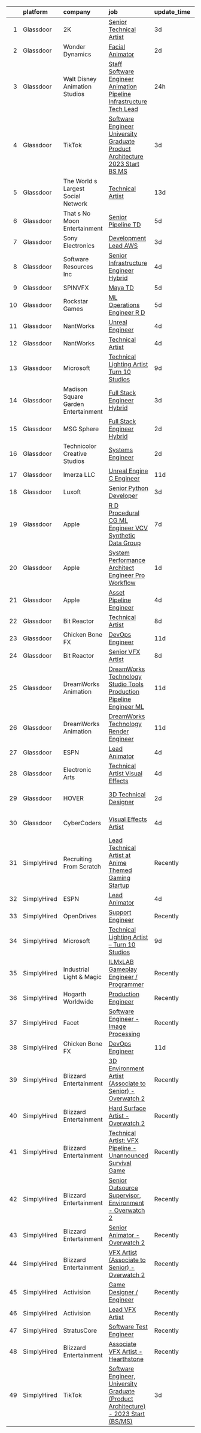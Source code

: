 

|    | platform    | company                             | job                                                                                                                                                                                                                                                                                                                                                                                                                                                                                                                                                                                                                                                                                                                                                                                                                                                                                                                                                                                                                                                                                                                                                                                                                                                                                                                                                                                                        | update_time   | location                  |
|---:|:------------|:------------------------------------|:-----------------------------------------------------------------------------------------------------------------------------------------------------------------------------------------------------------------------------------------------------------------------------------------------------------------------------------------------------------------------------------------------------------------------------------------------------------------------------------------------------------------------------------------------------------------------------------------------------------------------------------------------------------------------------------------------------------------------------------------------------------------------------------------------------------------------------------------------------------------------------------------------------------------------------------------------------------------------------------------------------------------------------------------------------------------------------------------------------------------------------------------------------------------------------------------------------------------------------------------------------------------------------------------------------------------------------------------------------------------------------------------------------------|:--------------|:--------------------------|
|  1 | Glassdoor   | 2K                                  | [Senior Technical Artist](https://www.glassdoor.com/partner/jobListing.htm?pos=130&ao=1136043&s=58&guid=0000018354acd655b0574e3a245ddfbe&src=GD_JOB_AD&t=SR&vt=w&ea=1&cs=1_3a6ad82b&cb=1663572957140&jobListingId=1008143333430&jrtk=3-0-1gdaaplkujrr9801-1gdaapllkg2ds800-c9e68923315849ab-)                                                                                                                                                                                                                                                                                                                                                                                                                                                                                                                                                                                                                                                                                                                                                                                                                                                                                                                                                                                                                                                                                                              | 3d            | Sparks Glencoe, MD        |
|  2 | Glassdoor   | Wonder Dynamics                     | [Facial Animator](https://www.glassdoor.com/partner/jobListing.htm?pos=117&ao=1136043&s=58&guid=0000018354acd655b0574e3a245ddfbe&src=GD_JOB_AD&t=SR&vt=w&ea=1&cs=1_1f33399a&cb=1663572957139&jobListingId=1008145684006&jrtk=3-0-1gdaaplkujrr9801-1gdaapllkg2ds800-9473b61ebc9edccc-)                                                                                                                                                                                                                                                                                                                                                                                                                                                                                                                                                                                                                                                                                                                                                                                                                                                                                                                                                                                                                                                                                                                      | 2d            | Remote                    |
|  3 | Glassdoor   | Walt Disney Animation Studios       | [Staff Software Engineer   Animation Pipeline Infrastructure  Tech Lead](https://www.glassdoor.com/partner/jobListing.htm?pos=103&ao=1110586&s=58&guid=0000018354acd655b0574e3a245ddfbe&src=GD_JOB_AD&t=SR&vt=w&cs=1_6ac3b017&cb=1663572957138&jobListingId=1008147927931&cpc=4B86475FAF393599&jrtk=3-0-1gdaaplkujrr9801-1gdaapllkg2ds800-d6abb1bd8dc6fa3d--6NYlbfkN0DAFTyt7pbDCC2JPO79CSdi1dIb81yjczP5qsKcZIxgiYm3-7g-689UM0rgypL64cqM9i3rB5_HIQUMuocA2rIILJJOgH9pLLDPx6FhuErq227jutrb69CrIngZDP-Bfbu07HJva7rU9ZQjjLo5kMJYDuiYB5Sw2uj1MN7U8p4mMPfe261p_UhzDlpZOnqsOjtNgTm2S7k5e1_q0wlN0gzuAVlqO1P3yeOKk_j-Xa0ghkKRLL8qEdEc5ojR4wWMFawWsxnQ6y2XDUYLNkmCamJ_HJFDKbrqB5p4y_3qycbwd5fasqxdekKTyb9POqGer1sQ8i34g8lGRa0aLm96TKLtpolcpJ_1VI-YVlxXULt26eWldjI5kOB82c1RzuiBZVHQOgQky_DuJnCSCnikSvAma1YdIgQSU0ZbreWU5YlwLICItoOAtZy4s983w8_ztAE%3D)                                                                                                                                                                                                                                                                                                                                                                                                                                                                                                                                                                 | 24h           | Burbank, CA               |
|  4 | Glassdoor   | TikTok                              | [Software Engineer  University Graduate  Product Architecture    2023 Start  BS MS ](https://www.glassdoor.com/partner/jobListing.htm?pos=107&ao=1136043&s=58&guid=0000018354acd655b0574e3a245ddfbe&src=GD_JOB_AD&t=SR&vt=w&cs=1_efb5dd14&cb=1663572957138&jobListingId=1008142242897&jrtk=3-0-1gdaaplkujrr9801-1gdaapllkg2ds800-7aab6f1fddecc8de-)                                                                                                                                                                                                                                                                                                                                                                                                                                                                                                                                                                                                                                                                                                                                                                                                                                                                                                                                                                                                                                                        | 3d            | Mountain View, CA         |
|  5 | Glassdoor   | The World s Largest Social Network  | [Technical Artist](https://www.glassdoor.com/partner/jobListing.htm?pos=104&ao=1110586&s=58&guid=0000018354acd655b0574e3a245ddfbe&src=GD_JOB_AD&t=SR&vt=w&ea=1&cs=1_3515c61c&cb=1663572957138&jobListingId=1008119621902&cpc=1FDE87803EF93CD3&jrtk=3-0-1gdaaplkujrr9801-1gdaapllkg2ds800-304e1dca1efc642f--6NYlbfkN0DSgjPPcnEdvoK3uuxfISLALE6pB1FR7YSHOr_tSg5_QGIhoz_2VqUepdcKLBLI_zSAkyoPLr8SW6NUVWAmXxUNfILld9JNgT4jvxPWqSYKXcYlJ4f7vBYPy2aMcuEPmCHmnVDpcsjC3m8nBM48CgzHNSIHufzffTzfkCKwHQ18ArdgeaBomfmfpXRDUYKd_6TsFeRYK3mgoSWRDXOEnVzGmZr12tl2Y2-6o9qVJ7IAyJL5pcO7oU4pYSvml8cV0pQxK_Jc3-P-PYtJkWtc0tXmi1pKSHaVyS9z9S2o812MYTLD_D6WqKPkApwSB8yURLkqbaBG7Uiq5R6effegrbowqmOckfhshyeaEmRTl_Q7XKynIhypYPq9J3sNNs49826o_zAqkd0b45gHbfTlOkkkItWuyPzefVv7F0mhyKxGRL0FrSs0nrr9MHXbhZSY72uCZz7bBPNrCLA2K2jp3J6ziZ4jy3aESdVzQKgrfuuHBJ_Ij8B2woiELwN-jJ8i1tLrT9vg4XdVMbn388wMpYOCKKOZdXZqWxq1WICmfPSlDykEcY1i2JoAxWU7A-jIUstj4FMaxpwS7rSxVxpTe3snFwrQKvpML6Y%3D)                                                                                                                                                                                                                                                                                                                                                                                                                                                  | 13d           | Burlingame, CA            |
|  6 | Glassdoor   | That s No Moon Entertainment        | [Senior Pipeline TD](https://www.glassdoor.com/partner/jobListing.htm?pos=122&ao=1136043&s=58&guid=0000018354acd655b0574e3a245ddfbe&src=GD_JOB_AD&t=SR&vt=w&ea=1&cs=1_4ef4574f&cb=1663572957139&jobListingId=1008136844111&jrtk=3-0-1gdaaplkujrr9801-1gdaapllkg2ds800-2ba417fc434ea6fe-)                                                                                                                                                                                                                                                                                                                                                                                                                                                                                                                                                                                                                                                                                                                                                                                                                                                                                                                                                                                                                                                                                                                   | 5d            | Los Angeles, CA           |
|  7 | Glassdoor   | Sony Electronics                    | [Development Lead  AWS](https://www.glassdoor.com/partner/jobListing.htm?pos=125&ao=1136043&s=58&guid=0000018354acd655b0574e3a245ddfbe&src=GD_JOB_AD&t=SR&vt=w&cs=1_b510b8b4&cb=1663572957139&jobListingId=1008142977699&jrtk=3-0-1gdaaplkujrr9801-1gdaapllkg2ds800-5b79c515f697df92-)                                                                                                                                                                                                                                                                                                                                                                                                                                                                                                                                                                                                                                                                                                                                                                                                                                                                                                                                                                                                                                                                                                                     | 3d            | San Diego, CA             |
|  8 | Glassdoor   | Software Resources  Inc             | [Senior Infrastructure Engineer  Hybrid ](https://www.glassdoor.com/partner/jobListing.htm?pos=106&ao=1110586&s=58&guid=0000018354acd655b0574e3a245ddfbe&src=GD_JOB_AD&t=SR&vt=w&ea=1&cs=1_d841c3a2&cb=1663572957138&jobListingId=1008139867503&cpc=C4A69CCDBB3B9599&jrtk=3-0-1gdaaplkujrr9801-1gdaapllkg2ds800-1bb93434ec9bf585--6NYlbfkN0A-7TqTJ-884Cex_Y5krdCeNtajjiiPqdburqUTJIohlyCiSLOWOsQYIC4MR3SKiB7m6dd6D7857PyICmwXPYqJDdNhy1lbK-P9Ubfb1OG8_fE28ubo4Kw_FoBFNWf69Tf-PtBDP1l_HTI6Et1Ho9-qiT753cfAmAj1JjpzGAHwEdr7Z6gG_J6th5SppPQ5TDem6n9rgveDSsRg_5X2qLwv_ivS7NclxQFOSyLeG2cQBQ50CTj5ReyvK1sX5ENX_Wu3ZaSJdmZajQJdB957JcOghtXiQUydAjXrZPfQfu2npldk9MWS_Ax6EGHe416EXuoaBqqUk61DYMSSqnaz_SpUS7mFDS0oSUBPqHV7dsMpxFq91mzi9NGPdGUzBl5155XRA8sPqCqVVN0cZKg2CigFUb1YcfqiwcBs7eDNqdzNn4nBn5Pj5toq64WyjuwbZ3Bjx8B3_UL6q82bJ5nt_ssggtEcAPLHAOAkNxHrzv7aLMXtE6y8umDKo1HHhCGHI_VZBWStoLt2-bN1jd0GvO13xCU8FhYGEdA76GIitk3er5tNLHCHzd6sYOKNVlqKsTHPTck2qqhWhL5Ck1lDl8zSEeVZ9g7wd_xnNc-sqZva3CJHA-27pKS4M1WQrKfn2vWw1DwkY8qh3-9IMy7-PUn0jY5uaNGzA2VNl0ogFRXcRNnsBYguLkq_uThMqrvenaKlovWhHnb8VYD-umCWFiW2b4SabvYHNQo3LvyxwDVOWFxFDcYFN1bT46BNsInqSK9KOvrvXa2Pt2XA_TGqXK6IEo11d_nmX9Fqn3rW1vdE1A3HvRJOLhiQ2WmfwaqioqNiwd4FzKlZoyIzL4JHwNvcPX_eUmUAMFJDqQLuph-BMNDFZ-ZaQ0_f55OuPKkiAzHyt4QXUkYI0FbjWIb0_FVfeJA9pADsNrQNjmRw6nyFRWtWYwn9gt3_gUlDpm9E_I9UH7kHsa0BULwutRjWU4t96kENcvwQGEwjVZFq9A9OCKkGih3XzJHn)         | 4d            | Glendale, CA              |
|  9 | Glassdoor   | SPINVFX                             | [Maya TD](https://www.glassdoor.com/partner/jobListing.htm?pos=126&ao=1136043&s=58&guid=0000018354acd655b0574e3a245ddfbe&src=GD_JOB_AD&t=SR&vt=w&ea=1&cs=1_a7521877&cb=1663572957139&jobListingId=1008137199166&jrtk=3-0-1gdaaplkujrr9801-1gdaapllkg2ds800-670ee718d61873e3-)                                                                                                                                                                                                                                                                                                                                                                                                                                                                                                                                                                                                                                                                                                                                                                                                                                                                                                                                                                                                                                                                                                                              | 5d            | Atlanta, GA               |
| 10 | Glassdoor   | Rockstar Games                      | [ML Operations Engineer  R D](https://www.glassdoor.com/partner/jobListing.htm?pos=112&ao=1136043&s=58&guid=0000018354acd655b0574e3a245ddfbe&src=GD_JOB_AD&t=SR&vt=w&ea=1&cs=1_dfe05bf4&cb=1663572957139&jobListingId=1008137961086&jrtk=3-0-1gdaaplkujrr9801-1gdaapllkg2ds800-a8f230318f6e9ef0-)                                                                                                                                                                                                                                                                                                                                                                                                                                                                                                                                                                                                                                                                                                                                                                                                                                                                                                                                                                                                                                                                                                          | 5d            | Andover, MA               |
| 11 | Glassdoor   | NantWorks                           | [Unreal Engineer](https://www.glassdoor.com/partner/jobListing.htm?pos=109&ao=1136043&s=58&guid=0000018354acd655b0574e3a245ddfbe&src=GD_JOB_AD&t=SR&vt=w&cs=1_4d17581b&cb=1663572957138&jobListingId=1008139968806&jrtk=3-0-1gdaaplkujrr9801-1gdaapllkg2ds800-9e6b5c06d0c4027e-)                                                                                                                                                                                                                                                                                                                                                                                                                                                                                                                                                                                                                                                                                                                                                                                                                                                                                                                                                                                                                                                                                                                           | 4d            | El Segundo, CA            |
| 12 | Glassdoor   | NantWorks                           | [Technical Artist](https://www.glassdoor.com/partner/jobListing.htm?pos=129&ao=1136043&s=58&guid=0000018354acd655b0574e3a245ddfbe&src=GD_JOB_AD&t=SR&vt=w&cs=1_ed180795&cb=1663572957140&jobListingId=1008139954937&jrtk=3-0-1gdaaplkujrr9801-1gdaapllkg2ds800-eac0bc882fb05c56-)                                                                                                                                                                                                                                                                                                                                                                                                                                                                                                                                                                                                                                                                                                                                                                                                                                                                                                                                                                                                                                                                                                                          | 4d            | El Segundo, CA            |
| 13 | Glassdoor   | Microsoft                           | [Technical Lighting Artist   Turn 10 Studios](https://www.glassdoor.com/partner/jobListing.htm?pos=123&ao=1136043&s=58&guid=0000018354acd655b0574e3a245ddfbe&src=GD_JOB_AD&t=SR&vt=w&cs=1_9168a688&cb=1663572957139&jobListingId=1008129981036&jrtk=3-0-1gdaaplkujrr9801-1gdaapllkg2ds800-4918a6e6feee778c-)                                                                                                                                                                                                                                                                                                                                                                                                                                                                                                                                                                                                                                                                                                                                                                                                                                                                                                                                                                                                                                                                                               | 9d            | Redmond, WA               |
| 14 | Glassdoor   | Madison Square Garden Entertainment | [Full Stack Engineer   Hybrid](https://www.glassdoor.com/partner/jobListing.htm?pos=119&ao=1136043&s=58&guid=0000018354acd655b0574e3a245ddfbe&src=GD_JOB_AD&t=SR&vt=w&cs=1_0aac9849&cb=1663572957139&jobListingId=1008142780760&jrtk=3-0-1gdaaplkujrr9801-1gdaapllkg2ds800-3f065742ebc735ce-)                                                                                                                                                                                                                                                                                                                                                                                                                                                                                                                                                                                                                                                                                                                                                                                                                                                                                                                                                                                                                                                                                                              | 3d            | Burbank, CA               |
| 15 | Glassdoor   | MSG Sphere                          | [Full Stack Engineer   Hybrid](https://www.glassdoor.com/partner/jobListing.htm?pos=115&ao=1136043&s=58&guid=0000018354acd655b0574e3a245ddfbe&src=GD_JOB_AD&t=SR&vt=w&cs=1_f6a378e0&cb=1663572957139&jobListingId=1008144246414&jrtk=3-0-1gdaaplkujrr9801-1gdaapllkg2ds800-ae1fb2ef9d50cc3a-)                                                                                                                                                                                                                                                                                                                                                                                                                                                                                                                                                                                                                                                                                                                                                                                                                                                                                                                                                                                                                                                                                                              | 2d            | Burbank, CA               |
| 16 | Glassdoor   | Technicolor Creative Studios        | [Systems Engineer](https://www.glassdoor.com/partner/jobListing.htm?pos=108&ao=1136043&s=58&guid=0000018354acd655b0574e3a245ddfbe&src=GD_JOB_AD&t=SR&vt=w&cs=1_379a76e4&cb=1663572957138&jobListingId=1008146096891&jrtk=3-0-1gdaaplkujrr9801-1gdaapllkg2ds800-678baebe88219440-)                                                                                                                                                                                                                                                                                                                                                                                                                                                                                                                                                                                                                                                                                                                                                                                                                                                                                                                                                                                                                                                                                                                          | 2d            | Chicago, IL               |
| 17 | Glassdoor   | Imerza  LLC                         | [Unreal Engine   C   Engineer](https://www.glassdoor.com/partner/jobListing.htm?pos=113&ao=1136043&s=58&guid=0000018354acd655b0574e3a245ddfbe&src=GD_JOB_AD&t=SR&vt=w&ea=1&cs=1_dfb73f5b&cb=1663572957139&jobListingId=1008122462070&jrtk=3-0-1gdaaplkujrr9801-1gdaapllkg2ds800-e87ac44f608c4a3b-)                                                                                                                                                                                                                                                                                                                                                                                                                                                                                                                                                                                                                                                                                                                                                                                                                                                                                                                                                                                                                                                                                                         | 11d           | Remote                    |
| 18 | Glassdoor   | Luxoft                              | [Senior Python Developer](https://www.glassdoor.com/partner/jobListing.htm?pos=114&ao=1136043&s=58&guid=0000018354acd655b0574e3a245ddfbe&src=GD_JOB_AD&t=SR&vt=w&cs=1_2dc46e17&cb=1663572957139&jobListingId=1008142648077&jrtk=3-0-1gdaaplkujrr9801-1gdaapllkg2ds800-8146cd4531634ece-)                                                                                                                                                                                                                                                                                                                                                                                                                                                                                                                                                                                                                                                                                                                                                                                                                                                                                                                                                                                                                                                                                                                   | 3d            | Remote                    |
| 19 | Glassdoor   | Apple                               | [R D Procedural CG ML Engineer  VCV Synthetic Data Group](https://www.glassdoor.com/partner/jobListing.htm?pos=111&ao=1136043&s=58&guid=0000018354acd655b0574e3a245ddfbe&src=GD_JOB_AD&t=SR&vt=w&cs=1_2967c0fe&cb=1663572957139&jobListingId=1008132846388&jrtk=3-0-1gdaaplkujrr9801-1gdaapllkg2ds800-777f9bbeeadd3d80-)                                                                                                                                                                                                                                                                                                                                                                                                                                                                                                                                                                                                                                                                                                                                                                                                                                                                                                                                                                                                                                                                                   | 7d            | Seattle, WA               |
| 20 | Glassdoor   | Apple                               | [System Performance Architect Engineer   Pro Workflow](https://www.glassdoor.com/partner/jobListing.htm?pos=101&ao=1110586&s=58&guid=0000018354acd655b0574e3a245ddfbe&src=GD_JOB_AD&t=SR&vt=w&cs=1_fa10270d&cb=1663572957137&jobListingId=1008146232803&cpc=AECEB822CA110EBC&jrtk=3-0-1gdaaplkujrr9801-1gdaapllkg2ds800-65e005e093248f80--6NYlbfkN0BvKrLyj5gPmtZO9T8euul8TCxuuKNOtzRJOomxnwSEodTz2Bc-sPZlavsCvouCU0UKJHNQN1Urb2_kfzz3wcvw1r_dOynqbNc8bGgg_kssVdjONRbYxj34YTyS0ngzNg23Z5LIrbMB2SiHPyCLr1spWaX_a2txqTbN995XINCGh3bYcirbGh4_9ETJhEs828CLifObhVO1rNzItpdpkF35FAU6jExx6e48wdHu7btejF5YRlnQBcnknN7lZhVkDTSqPk8tE7qE0UazrnCS_VmDjN33-3D5kQ6TZJAORlxu5KCqh_kdE_6tb_byhs9z3MvMXyv1fi3fE7IRAhc5YQmH3eYGZ-uURbXTKL9i_3xcrOIiskNKZlSfJNTv807Nz1TXIADufD1t3mePd43-_pRQw-DF0FuR8nJoZ7KiLId0-EjQ3ezXQEFG2_iA8N7O3CEDMjmmhPouy8h8ZqHOoTjNoYGkNgPbCRYMK60rYIBG_LKgDORO1-DZ0_M0if7Dli7yFbAfH4TDWMQ0FLf-stWg_FJdOlHFNAG1bJgGquPvMsVNyymQTY1qVbNmLRYaEMGlTbah7S1ldVmGDnu3695wzL7G25DgiitMI0dqcvhpReWZPJS5qDly3qG98sjQRIJXh1I1WjwQr4H-W5AeVhheszrp7fiBdu-QAyErv7AHDPidH_M7q6H30YsUiifHLXIEzqS8sDJK4TX664qLn9Gue-0qWkbDEnSDYMmBflwwSxRBAI_8GPjntR2yXOLvmZo6IRrXOr9hGlf9STUCEyaTJKJXA2O6ndk31_cT3vVy1GsSOexvma8Wa9f4SUzQwgfwxBX4kEqZ0y0c4TWQpII46cx9y1zBegpNBEG-UvxlB57AsMhscl4ESQxmPHRWYD_85CgSxygUxR0eD77ZYN5lFStFoeIafLnrw0B9w4vzTrYVtM6qRd4s3WhvcLXiPnaG00d4a40vWKu_TZdhWuldMelnYQoyofaT_stlqkegDIs_oy8JIAzc) | 1d            | Portland, OR              |
| 21 | Glassdoor   | Apple                               | [Asset Pipeline Engineer](https://www.glassdoor.com/partner/jobListing.htm?pos=102&ao=1110586&s=58&guid=0000018354acd655b0574e3a245ddfbe&src=GD_JOB_AD&t=SR&vt=w&cs=1_db5617bb&cb=1663572957137&jobListingId=1008138702927&cpc=F41FEAB56D215062&jrtk=3-0-1gdaaplkujrr9801-1gdaapllkg2ds800-d6b763c08d9e2d2e--6NYlbfkN0BvKrLyj5gPmtZO9T8euul8TCxuuKNOtzRJOomxnwSEodTz2Bc-sPZlbtkML8D-m4pQRSWMmBuXUKNP5-FKGpqut54Z9xVJmKcNg5QK39dHaYh9zFxiTlJPRIVH6GmVelziycjV8thAdsJR9vOnKOAEqLZLKyAFMFBlSPoIEa0PSsQFGZoJZV17S6Hx7kdznyCwx9nrutdOOrO-N-we8BG-Zsm3YujfqbIqJ_YM5DM-CwAZwT77HEDUdQvZADnudtvsT9Zaq7kXCkg390qyR8U_cwnCXMmzjZ19WkGFC2JtFWpghXb5rIW_Uud-K-sPgC426odVvpoepvlcQr5YhB6dMANmmSIkv0zdCymg0M__a0Amaxd_rgBqGWo_pzPRNJtjPBkeEx_XGYr2ea2YxEazJnsy9r8Ng1GiIVGkUyWHFdFqNkVlSfN0KPn9leTDXywwb4_LhPrjxd64MnDXVkb21KO7N2wm1S1FI4QRvNre7rrdY_DixVeNiz-yBn_zsS-OvWNiJR2V8qDnmV_ZoIdIIcmceEc6kCfabYh01x5Y0gjWJYTr0V94H08xwfZaEJH_YrH3eqX5i94-z5gIsDNMUUWuZwM_X1y-tFE6th2ANQNmrKI9GFbVTS1gytwSYrL9F0T2mLkbvxistkPQXfisln1fB5BLVByoRMPQsiF9wfoWS10rJef-FO35H2LHwO6KpGE9aAALbhDh9x-XsxDsBXKvqwlefZ8ZuGPpwp8uocYQHNRnoY73JQ0RFg3QjBQQGPLl229ZwNxkdrdUZHLLDIUq7IrAihavBDf1i-zaMdv_H3scVbkYmbM5pEIrBSeMR9dH1N2uWJSF085AlHZvxhv9xxA0rTYE8f406yIEhwGJ69ndcxRYgQ7WlPVCsyUQWNM1dw6ThaIFPoWVq57pYAgIiWS32L5Eww0if_hTBK8U7ZDMqXZVwVN1zFO9yAuIWN0WZ6JEfg%3D%3D)                                                                  | 4d            | Boulder, CO               |
| 22 | Glassdoor   | Bit Reactor                         | [Technical Artist](https://www.glassdoor.com/partner/jobListing.htm?pos=128&ao=1136043&s=58&guid=0000018354acd655b0574e3a245ddfbe&src=GD_JOB_AD&t=SR&vt=w&cs=1_14b8c04b&cb=1663572957140&jobListingId=1008131334277&jrtk=3-0-1gdaaplkujrr9801-1gdaapllkg2ds800-ecbf8e66495545e3-)                                                                                                                                                                                                                                                                                                                                                                                                                                                                                                                                                                                                                                                                                                                                                                                                                                                                                                                                                                                                                                                                                                                          | 8d            | Maryland                  |
| 23 | Glassdoor   | Chicken Bone FX                     | [DevOps Engineer](https://www.glassdoor.com/partner/jobListing.htm?pos=110&ao=1136043&s=58&guid=0000018354acd655b0574e3a245ddfbe&src=GD_JOB_AD&t=SR&vt=w&ea=1&cs=1_30d460db&cb=1663572957138&jobListingId=1008124537944&jrtk=3-0-1gdaaplkujrr9801-1gdaapllkg2ds800-7a17235bd5212fba-)                                                                                                                                                                                                                                                                                                                                                                                                                                                                                                                                                                                                                                                                                                                                                                                                                                                                                                                                                                                                                                                                                                                      | 11d           | Remote                    |
| 24 | Glassdoor   | Bit Reactor                         | [Senior VFX Artist](https://www.glassdoor.com/partner/jobListing.htm?pos=124&ao=1136043&s=58&guid=0000018354acd655b0574e3a245ddfbe&src=GD_JOB_AD&t=SR&vt=w&cs=1_1d049fe4&cb=1663572957139&jobListingId=1008131334282&jrtk=3-0-1gdaaplkujrr9801-1gdaapllkg2ds800-b2512d07071f6ef3-)                                                                                                                                                                                                                                                                                                                                                                                                                                                                                                                                                                                                                                                                                                                                                                                                                                                                                                                                                                                                                                                                                                                         | 8d            | Hunt Valley, MD           |
| 25 | Glassdoor   | DreamWorks Animation                | [DreamWorks Technology   Studio Tools   Production Pipeline Engineer  ML](https://www.glassdoor.com/partner/jobListing.htm?pos=120&ao=1136043&s=58&guid=0000018354acd655b0574e3a245ddfbe&src=GD_JOB_AD&t=SR&vt=w&cs=1_2b3a1458&cb=1663572957139&jobListingId=1008125137080&jrtk=3-0-1gdaaplkujrr9801-1gdaapllkg2ds800-6e373b1159455918-)                                                                                                                                                                                                                                                                                                                                                                                                                                                                                                                                                                                                                                                                                                                                                                                                                                                                                                                                                                                                                                                                   | 11d           | Glendale, CA              |
| 26 | Glassdoor   | DreamWorks Animation                | [DreamWorks Technology   Render Engineer](https://www.glassdoor.com/partner/jobListing.htm?pos=116&ao=1136043&s=58&guid=0000018354acd655b0574e3a245ddfbe&src=GD_JOB_AD&t=SR&vt=w&cs=1_1fa0d2cf&cb=1663572957139&jobListingId=1008125137078&jrtk=3-0-1gdaaplkujrr9801-1gdaapllkg2ds800-d8bf5979953cf7fe-)                                                                                                                                                                                                                                                                                                                                                                                                                                                                                                                                                                                                                                                                                                                                                                                                                                                                                                                                                                                                                                                                                                   | 11d           | Glendale, CA              |
| 27 | Glassdoor   | ESPN                                | [Lead Animator](https://www.glassdoor.com/partner/jobListing.htm?pos=121&ao=1136043&s=58&guid=0000018354acd655b0574e3a245ddfbe&src=GD_JOB_AD&t=SR&vt=w&cs=1_7c7ccb53&cb=1663572957139&jobListingId=1008139116049&jrtk=3-0-1gdaaplkujrr9801-1gdaapllkg2ds800-107e2b883fb29702-)                                                                                                                                                                                                                                                                                                                                                                                                                                                                                                                                                                                                                                                                                                                                                                                                                                                                                                                                                                                                                                                                                                                             | 4d            | Bristol, CT               |
| 28 | Glassdoor   | Electronic Arts                     | [Technical Artist   Visual Effects](https://www.glassdoor.com/partner/jobListing.htm?pos=127&ao=1136043&s=58&guid=0000018354acd655b0574e3a245ddfbe&src=GD_JOB_AD&t=SR&vt=w&cs=1_8dce14d5&cb=1663572957140&jobListingId=1008140058904&jrtk=3-0-1gdaaplkujrr9801-1gdaapllkg2ds800-f3a8d4d6eb4f192b-)                                                                                                                                                                                                                                                                                                                                                                                                                                                                                                                                                                                                                                                                                                                                                                                                                                                                                                                                                                                                                                                                                                         | 4d            | Seattle, WA               |
| 29 | Glassdoor   | HOVER                               | [3D Technical Designer](https://www.glassdoor.com/partner/jobListing.htm?pos=118&ao=1136043&s=58&guid=0000018354acd655b0574e3a245ddfbe&src=GD_JOB_AD&t=SR&vt=w&cs=1_954c0c60&cb=1663572957139&jobListingId=1008145208814&jrtk=3-0-1gdaaplkujrr9801-1gdaapllkg2ds800-68c23019a2de693e-)                                                                                                                                                                                                                                                                                                                                                                                                                                                                                                                                                                                                                                                                                                                                                                                                                                                                                                                                                                                                                                                                                                                     | 2d            | San Francisco, CA         |
| 30 | Glassdoor   | CyberCoders                         | [Visual Effects Artist](https://www.glassdoor.com/partner/jobListing.htm?pos=105&ao=1110586&s=58&guid=0000018354acd655b0574e3a245ddfbe&src=GD_JOB_AD&t=SR&vt=w&ea=1&cs=1_1a654e96&cb=1663572957138&jobListingId=1008140369643&cpc=654405A9B1E0A9F5&jrtk=3-0-1gdaaplkujrr9801-1gdaapllkg2ds800-d5c7a249f8dcd86c--6NYlbfkN0CpFJQzrgRR8WqXWK1qKKEqALWJw739KlKqr2H-MSI4eoBlI4EFrmor2FYZMP3muM2qU_lxeZ-TX3AgR04QhDVNujFk5HvIaA0I7DJFRALEGAmEv_J3MlA00uidDpjAtPOJTHijGJDXEXHIL7gZeB8rUL1E_a6VgFlfLEriE01yK-mLZNVWzipNgnp4HeeM3CpsqKWk6KzXWuZNSEDI95dXSU-ega5dPD0PfIhjHlVCwSSXNGfzY_eUV1289SxDw7phwV4crVaPwi4ktcFkWS-Sbw4_YE1LOawXF5ehTLeI5WRbyimBbgzk7G8OyZsA5G49evhbbntC4clYzhd91rjPMMH6eOkF8aL3EPvgNYH5SKE_qShnQuQ69uMkPRt_V4sCkFfHOXOmQGlRM3FBSoGPcWTnO91s6mDovvj9F_lcYCKq5JxR7dV69zZdF3YX9WRRSiXaOGVMdC0FP_Olbx17JN8-75-vwEFyQZdCYIHGDEXU-kJh0OEvBlIGmZfvtDacG2eDGqzsRKrcXb3_u0-_FHhupwRcuUH8S3dsAeMO5X4fV-s2_3MeZsSOPq-QC5Cr1gIDcIpOg3iEQFEvnjp8Yfwc0G8DlRD271_O2rfpZmclE9Tzr3MXiWaP7Z8I2Yr_l5mJl-I1QMqM7LJ1oavfRJj-N98BBoVPY3RcFk-JvuZ-ZI43MTDeyFoe8dpd4hOrth9-lo-xRoy2D_6B4a77g-47VVuQ0caHCom6qXe5E0qIR0Vi5UFYBw0GjuyqjW5YobmmlAt5WbBESJabzueReLl05Rf0ssgnzkFtMeFkLWmx3ZVTDvJAjK1S8F0b2EIXOxr2qisOLKUBjR_YdkMZvlfWjAAQHAasSrKC1Gq9x14tn5mngNOAUkCpqcOMPFDpKSALswUf9UvXoVUsNgORzLuTHasBkw0MWy0UJP6_-UnCuOgQH_QXtvXosCZxkAr5NU1qoYM9qu0oBR85Wbs1o1uOTjhzu4s%3D)                                             | 4d            | Los Angeles, CA           |
| 31 | SimplyHired | Recruiting From Scratch             | [Lead Technical Artist at Anime Themed Gaming Startup](https://www.simplyhired.com/job/lEJXZzq4KbF7J_AVFPJDycXZPWx0OcJXBPBEviBCnOfLTxEHtsP3yw?q=vfx+engineer)                                                                                                                                                                                                                                                                                                                                                                                                                                                                                                                                                                                                                                                                                                                                                                                                                                                                                                                                                                                                                                                                                                                                                                                                                                              | Recently      | Brooklyn, NY +2 locations |
| 32 | SimplyHired | ESPN                                | [Lead Animator](https://www.simplyhired.com/job/cCUKBTu8CJibmSsYH48yb1OseL9woIhxwlBT_0ZymWCuIAvVO3oDIA?q=vfx+engineer)                                                                                                                                                                                                                                                                                                                                                                                                                                                                                                                                                                                                                                                                                                                                                                                                                                                                                                                                                                                                                                                                                                                                                                                                                                                                                     | 4d            | Bristol, CT               |
| 33 | SimplyHired | OpenDrives                          | [Support Engineer](https://www.simplyhired.com/job/zeQfBtRvpjd-9Qb80Fz9S1A0GPcgr6ZEUP3JDWxZVIAoArcfkOJo4w?q=vfx+engineer)                                                                                                                                                                                                                                                                                                                                                                                                                                                                                                                                                                                                                                                                                                                                                                                                                                                                                                                                                                                                                                                                                                                                                                                                                                                                                  | Recently      | Remote                    |
| 34 | SimplyHired | Microsoft                           | [Technical Lighting Artist – Turn 10 Studios](https://www.simplyhired.com/job/1S53qIJwJWfFqW-GvYPdI3GdtuXkkNyiqw3qq_Vki4Xix3rXKsPCJQ?q=vfx+engineer)                                                                                                                                                                                                                                                                                                                                                                                                                                                                                                                                                                                                                                                                                                                                                                                                                                                                                                                                                                                                                                                                                                                                                                                                                                                       | 9d            | Redmond, WA               |
| 35 | SimplyHired | Industrial Light & Magic            | [ILMxLAB Gameplay Engineer / Programmer](https://www.simplyhired.com/job/aTJ1ezwXFuGj-EiLVaHXTlideZ0GwZ1daEAFLOeP_kjJf87YrHVPFA?q=vfx+engineer)                                                                                                                                                                                                                                                                                                                                                                                                                                                                                                                                                                                                                                                                                                                                                                                                                                                                                                                                                                                                                                                                                                                                                                                                                                                            | Recently      | San Francisco, CA         |
| 36 | SimplyHired | Hogarth Worldwide                   | [Production Engineer](https://www.simplyhired.com/job/HkGfvdzR06xTYb3UMH_GO7h_WmpWXe2xsG3pnd9Rb3ps7hGBbua4yQ?q=vfx+engineer)                                                                                                                                                                                                                                                                                                                                                                                                                                                                                                                                                                                                                                                                                                                                                                                                                                                                                                                                                                                                                                                                                                                                                                                                                                                                               | Recently      | New York, NY              |
| 37 | SimplyHired | Facet                               | [Software Engineer - Image Processing](https://www.simplyhired.com/job/3znJCHAbYihtiOtJFInlFf2aFXm1CnGM03gqrMJxz8VyZGoe0lHYMg?q=vfx+engineer)                                                                                                                                                                                                                                                                                                                                                                                                                                                                                                                                                                                                                                                                                                                                                                                                                                                                                                                                                                                                                                                                                                                                                                                                                                                              | Recently      | San Francisco, CA         |
| 38 | SimplyHired | Chicken Bone FX                     | [DevOps Engineer](https://www.simplyhired.com/job/9XvMHW8fgYBbD6eRbi8Ei6AfH6aJMsKh_gJidarrVRKQE6C5X1IwGw?q=vfx+engineer)                                                                                                                                                                                                                                                                                                                                                                                                                                                                                                                                                                                                                                                                                                                                                                                                                                                                                                                                                                                                                                                                                                                                                                                                                                                                                   | 11d           | Remote                    |
| 39 | SimplyHired | Blizzard Entertainment              | [3D Environment Artist (Associate to Senior) - Overwatch 2](https://www.simplyhired.com/job/pw88DtF0EULjjFMy83MMr_Hg0HBZII6DCgYGL9C12joglMD-Z-Xwnw?q=vfx+engineer)                                                                                                                                                                                                                                                                                                                                                                                                                                                                                                                                                                                                                                                                                                                                                                                                                                                                                                                                                                                                                                                                                                                                                                                                                                         | Recently      | Irvine, CA                |
| 40 | SimplyHired | Blizzard Entertainment              | [Hard Surface Artist - Overwatch 2](https://www.simplyhired.com/job/6UbuxcizWm0FGl0VWvCtYyHq-2-jjcWZ_YsxRvD4XaS9M8_zOx_FMA?q=vfx+engineer)                                                                                                                                                                                                                                                                                                                                                                                                                                                                                                                                                                                                                                                                                                                                                                                                                                                                                                                                                                                                                                                                                                                                                                                                                                                                 | Recently      | Irvine, CA                |
| 41 | SimplyHired | Blizzard Entertainment              | [Technical Artist: VFX Pipeline - Unannounced Survival Game](https://www.simplyhired.com/job/LjBYXeLA-0AxbmaC_Dh8JjcU3tj0mP9A7-gFBd5X7Pw0qOUAh1F8tg?q=vfx+engineer)                                                                                                                                                                                                                                                                                                                                                                                                                                                                                                                                                                                                                                                                                                                                                                                                                                                                                                                                                                                                                                                                                                                                                                                                                                        | Recently      | Irvine, CA                |
| 42 | SimplyHired | Blizzard Entertainment              | [Senior Outsource Supervisor, Environment - Overwatch 2](https://www.simplyhired.com/job/baWn5MyjJmuExvuiW6_ujSXeF21UCTDq9SifGL1Q_-8FqwNJPF_SQQ?q=vfx+engineer)                                                                                                                                                                                                                                                                                                                                                                                                                                                                                                                                                                                                                                                                                                                                                                                                                                                                                                                                                                                                                                                                                                                                                                                                                                            | Recently      | Irvine, CA                |
| 43 | SimplyHired | Blizzard Entertainment              | [Senior Animator - Overwatch 2](https://www.simplyhired.com/job/vSIDDAm6jpR9u2b8uqraYsyntfsNotmeYC-pNDr42OJ9wA7ZqSvepw?q=vfx+engineer)                                                                                                                                                                                                                                                                                                                                                                                                                                                                                                                                                                                                                                                                                                                                                                                                                                                                                                                                                                                                                                                                                                                                                                                                                                                                     | Recently      | Irvine, CA                |
| 44 | SimplyHired | Blizzard Entertainment              | [VFX Artist (Associate to Senior) - Overwatch 2](https://www.simplyhired.com/job/2d70J5UkkZ2YmvlvJfcaEqf0vVFEZwLt57euRMmQlk3Afx_2Q_gYzw?q=vfx+engineer)                                                                                                                                                                                                                                                                                                                                                                                                                                                                                                                                                                                                                                                                                                                                                                                                                                                                                                                                                                                                                                                                                                                                                                                                                                                    | Recently      | Irvine, CA                |
| 45 | SimplyHired | Activision                          | [Game Designer / Engineer](https://www.simplyhired.com/job/mvyJVImSNkRNGU7RQRq9NK4bP0WyGwVdbqKTESj9aJHphHk9dScNEg?q=vfx+engineer)                                                                                                                                                                                                                                                                                                                                                                                                                                                                                                                                                                                                                                                                                                                                                                                                                                                                                                                                                                                                                                                                                                                                                                                                                                                                          | Recently      | Austin, TX                |
| 46 | SimplyHired | Activision                          | [Lead VFX Artist](https://www.simplyhired.com/job/skG9lF8-lNblYoscV_4ZkShrtKrP6Wjg7CtMgNvznLa_luoDQ-mzww?q=vfx+engineer)                                                                                                                                                                                                                                                                                                                                                                                                                                                                                                                                                                                                                                                                                                                                                                                                                                                                                                                                                                                                                                                                                                                                                                                                                                                                                   | Recently      | Santa Monica, CA          |
| 47 | SimplyHired | StratusCore                         | [Software Test Engineer](https://www.simplyhired.com/job/aOGYDGVDK83Hz36mzFZncYUNgGThbRe4d03IXfkihr8svAuEQu1e3g?q=vfx+engineer)                                                                                                                                                                                                                                                                                                                                                                                                                                                                                                                                                                                                                                                                                                                                                                                                                                                                                                                                                                                                                                                                                                                                                                                                                                                                            | Recently      | Seattle, WA               |
| 48 | SimplyHired | Blizzard Entertainment              | [Associate VFX Artist - Hearthstone](https://www.simplyhired.com/job/npzx9Srzh2nXb282llyE7B1XTbu3nGO2QQfd8rYbVSIH0uXj-hjJhQ?q=vfx+engineer)                                                                                                                                                                                                                                                                                                                                                                                                                                                                                                                                                                                                                                                                                                                                                                                                                                                                                                                                                                                                                                                                                                                                                                                                                                                                | Recently      | Irvine, CA                |
| 49 | SimplyHired | TikTok                              | [Software Engineer, University Graduate (Product Architecture) - 2023 Start (BS/MS)](https://www.simplyhired.com/job/EVKdY3rXFJuImzD4l86SRVFpoDiHx5kq4IoUVIUTT9AfEjdtV_VAgA?q=vfx+engineer)                                                                                                                                                                                                                                                                                                                                                                                                                                                                                                                                                                                                                                                                                                                                                                                                                                                                                                                                                                                                                                                                                                                                                                                                                | 3d            | Mountain View, CA         |